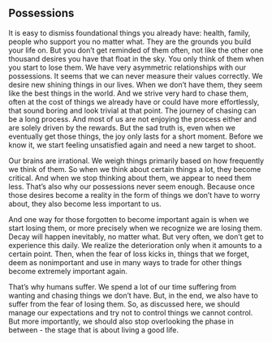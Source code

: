 ## Possessions

It is easy to dismiss foundational things you already have: health, family, people who support you no matter what. They are the grounds you build your life on. But you don’t get reminded of them often, not like the other one thousand desires you have that float in the sky. You only think of them when you start to lose them.
We have very asymmetric relationships with our possessions. It seems that we can never measure their values correctly. We desire new shining things in our lives. When we don’t have them, they seem like the best things in the world. And we strive very hard to chase them, often at the cost of things we already have or could have more effortlessly, that sound boring and look trivial at that point. The journey of chasing can be a long process. And most of us are not enjoying the process either and are solely driven by the rewards. But the sad truth is, even when we eventually get those things, the joy only lasts for a short moment. Before we know it, we start feeling unsatisfied again and need a new target to shoot.

Our brains are irrational. We weigh things primarily based on how frequently we think of them. So when we think about certain things a lot, they become critical. And when we stop thinking about them, we appear to need them less. That’s also why our possessions never seem enough. Because once those desires become a reality in the form of things we don’t have to worry about, they also become less important to us.

And one way for those forgotten to become important again is when we start losing them, or more precisely when we recognize we are losing them. Decay will happen inevitably, no matter what. But very often, we don’t get to experience this daily. We realize the deterioration only when it amounts to a certain point. Then, when the fear of loss kicks in, things that we forget, deem as nonimportant and use in many ways to trade for other things become extremely important again.

That’s why humans suffer. We spend a lot of our time suffering from wanting and chasing things we don’t have. But, in the end, we also have to suffer from the fear of losing them. So, as discussed here, we should manage our expectations and try not to control things we cannot control. But more importantly, we should also stop overlooking the phase in between - the stage that is about living a good life.
